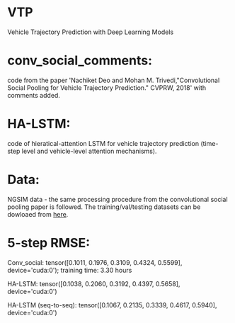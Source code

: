 # VTP
Vehicle Trajectory Prediction with Deep Learning Models

# conv_social_comments: 
code from the paper 'Nachiket Deo and Mohan M. Trivedi,"Convolutional Social Pooling for Vehicle Trajectory Prediction." CVPRW, 2018' with comments added.

# HA-LSTM:
code of hieratical-attention LSTM for vehicle trajectory prediction (time-step level and vehicle-level attention mechanisms).

# Data:
NGSIM data - the same processing procedure from the convolutional social pooling paper is followed. The training/val/testing datasets can be dowloaed from [here](https://drive.google.com/open?id=1dFMpX8HeCradMaCh4h0bD60h8k3M65Fw).

# 5-step RMSE:

Conv_social: tensor([0.1011, 0.1976, 0.3109, 0.4324, 0.5599], device='cuda:0'); training time: 3.30 hours

HA-LSTM: tensor([0.1038, 0.2060, 0.3192, 0.4397, 0.5658], device='cuda:0')

HA-LSTM (seq-to-seq): tensor([0.1067, 0.2135, 0.3339, 0.4617, 0.5940], device='cuda:0')

